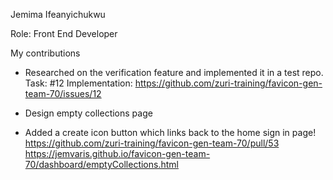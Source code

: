 Jemima Ifeanyichukwu

Role: Front End Developer 

My contributions

* Researched on the verification feature and implemented it in a test repo. Task: #12 Implementation: https://github.com/zuri-training/favicon-gen-team-70/issues/12

* Design empty collections page
* Added a create icon button which links back to the home sign in page! https://github.com/zuri-training/favicon-gen-team-70/pull/53
https://jemvaris.github.io/favicon-gen-team-70/dashboard/emptyCollections.html
